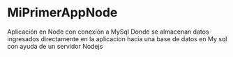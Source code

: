 # MiPrimerAppNode
Aplicación en Node con conexión a MySql
Donde se  almacenan datos  ingresados directamente en la aplicacion hacia una base de datos en  My sql con ayuda de 
un servidor Nodejs
